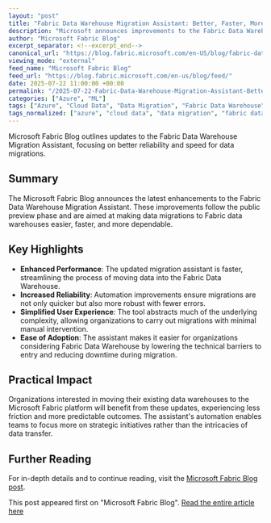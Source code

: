 ```yaml
---
layout: "post"
title: "Fabric Data Warehouse Migration Assistant: Better, Faster, More Reliable"
description: "Microsoft announces improvements to the Fabric Data Warehouse Migration Assistant, enhancing the migration experience with increased speed, reliability, and ease of use for moving data into Fabric warehouses."
author: "Microsoft Fabric Blog"
excerpt_separator: <!--excerpt_end-->
canonical_url: "https://blog.fabric.microsoft.com/en-US/blog/fabric-data-warehouse-migration-assistant-better-faster-more-reliable/"
viewing_mode: "external"
feed_name: "Microsoft Fabric Blog"
feed_url: "https://blog.fabric.microsoft.com/en-us/blog/feed/"
date: 2025-07-22 11:00:00 +00:00
permalink: "/2025-07-22-Fabric-Data-Warehouse-Migration-Assistant-Better-Faster-More-Reliable.html"
categories: ["Azure", "ML"]
tags: ["Azure", "Cloud Data", "Data Migration", "Fabric Data Warehouse", "Microsoft", "Migration Assistant", "Migration Tools", "ML", "News", "Performance", "Public Preview", "Reliability", "Warehouse Migration"]
tags_normalized: ["azure", "cloud data", "data migration", "fabric data warehouse", "microsoft", "migration assistant", "migration tools", "ml", "news", "performance", "public preview", "reliability", "warehouse migration"]
---
```


Microsoft Fabric Blog outlines updates to the Fabric Data Warehouse Migration Assistant, focusing on better reliability and speed for data migrations.<!--excerpt_end-->

## Summary

The Microsoft Fabric Blog announces the latest enhancements to the Fabric Data Warehouse Migration Assistant. These improvements follow the public preview phase and are aimed at making data migrations to Fabric data warehouses easier, faster, and more dependable.

## Key Highlights

- **Enhanced Performance**: The updated migration assistant is faster, streamlining the process of moving data into the Fabric Data Warehouse.
- **Increased Reliability**: Automation improvements ensure migrations are not only quicker but also more robust with fewer errors.
- **Simplified User Experience**: The tool abstracts much of the underlying complexity, allowing organizations to carry out migrations with minimal manual intervention.
- **Ease of Adoption**: The assistant makes it easier for organizations considering Fabric Data Warehouse by lowering the technical barriers to entry and reducing downtime during migration.

## Practical Impact

Organizations interested in moving their existing data warehouses to the Microsoft Fabric platform will benefit from these updates, experiencing less friction and more predictable outcomes. The assistant's automation enables teams to focus more on strategic initiatives rather than the intricacies of data transfer.

## Further Reading

For in-depth details and to continue reading, visit the [Microsoft Fabric Blog post](https://blog.fabric.microsoft.com/en-us/blog/fabric-data-warehouse-migration-assistant-better-faster-more-reliable/).

This post appeared first on "Microsoft Fabric Blog". [Read the entire article here](https://blog.fabric.microsoft.com/en-US/blog/fabric-data-warehouse-migration-assistant-better-faster-more-reliable/)

